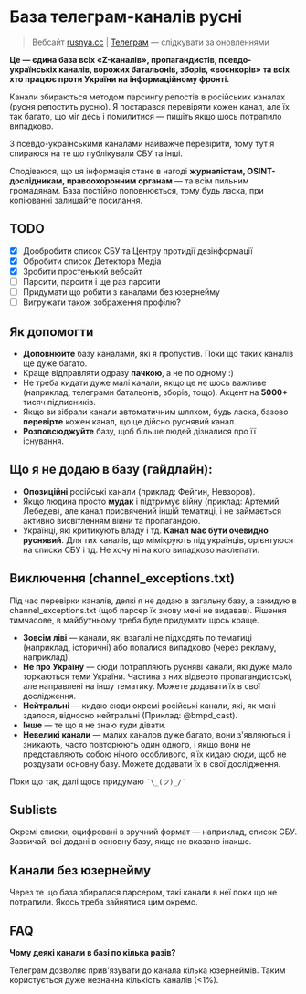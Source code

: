 
# База телеграм-каналів русні

> Вебсайт [rusnya.cc](https://rusnya.cc/) | [Телеграм](https://t.me/rusnya_tg) — слідкувати за оновленнями

**Це — єдина база всіх «Z-каналів», пропагандистів, псевдо-українськіх каналів, ворожих батальонів, зборів, «воєнкорів» та всіх хто працює проти України на інформаційному фронті.**

Канали збираються методом парсингу репостів в російських каналах (русня репостить русню). Я постарався перевіряти кожен канал, але їх так багато, що міг десь і помилитися — пишіть якщо шось потрапило випадково.

З псевдо-українськими каналами найважче перевірити, тому тут я спираюся на те що публікували СБУ та інші.

Сподіваюся, що ця інформація стане в нагоді **журналістам, OSINT-дослідникам, правоохоронним органам** — та всім пильним громадянам. База постійно поповнюється, тому будь ласка, при копіюванні залишайте посилання.

## TODO
 - [x] Дообробити список СБУ та Центру протидії дезінформації
 - [x] Обробити список Детектора Медіа
 - [x] Зробити простенький вебсайт
 - [ ] Парсити, парсити і ще раз парсити
 - [ ] Придумати що робити з каналами без юзернейму
 - [ ] Вигружати також зображення профілю?

## Як допомогти
- **Доповнюйте** базу каналами, які я пропустив. Поки що таких каналів ще
   дуже багато.
- Краще відправляти одразу **пачкою**, а не по одному :)
- Не треба кидати дуже малі канали, якщо це не шось важливе (наприклад, телеграми батальонів, зборів, тощо). Акцент на **5000+** тисяч підписників.
- Якщо ви зібрали канали автоматичним шляхом, будь ласка, базово
   **перевірте** кожен канал, що це дійсно руснявий канал.
- **Розповсюджуйте** базу, щоб більше людей дізналися про її існування.

## Що я не додаю в базу (гайдлайн):
 - **Опозиційні** російські канали (приклад: Фейгин, Невзоров). 
 - Якщо людина просто **мудак** і підтримує війну (приклад: Артемий Лебедев), але канал присвячений іншій тематиці, і не займається активно висвітленням війни та пропагандою.
 - Українці, які критикують владу і тд. **Канал має бути очевидно руснявий**. Для тих каналів, що мімікрують під українців, орієнтуюся на списки СБУ і тд. Не хочу ні на кого випадково наклепати.

## Виключення (channel_exceptions.txt)
Під час перевірки каналів, деякі я не додаю в загальну базу, а закидую в channel_exceptions.txt (щоб парсер їх знову мені не видавав). Рішення тимчасове, в майбутньому треба буде придумати щось краще.

 - **Зовсім ліві** — канали, які взагалі не підходять по тематиці (наприклад, історичні) або попалися випадково (через рекламу, наприклад).
 - **Не про Україну** — сюди потрапляють русняві канали, які дуже мало торкаються теми України. Частина з них відверто пропагандистські, але направлені на іншу тематику. Можете додавати їх в свої дослідження.
 - **Нейтральні** — кидаю сюди окремі російські канали, які, як мені здалося, відносно нейтральні (Приклад: @bmpd_cast).
 - **Інше** — те що я не знаю куди дівати.
 - **Невеликі канали** — малих каналов дуже багато, вони з'являються і зникають, часто повторюють один одного, і якщо вони не представляють собою нічого особливого, я їх кидаю сюди, щоб не роздувати основну базу. Можете додавати їх в свої дослідження.

Поки що так, далі щось придумаю `¯\_(ツ)_/¯`

## Sublists
Окремі списки, оцифровані в зручний формат — наприклад, список СБУ. Зазвичай, всі додані в основну базу, якщо не вказано інакше.

## Канали без юзернейму
Через те що база збиралася парсером, такі канали в неї поки що не потрапили. Якось треба зайнятися цим окремо.

## FAQ
**Чому деякі канали в базі по кілька разів?**

Телеграм дозволяє прив'язувати до канала кілька юзернеймів. Таким користується дуже незначна кількість каналів (<1%).
